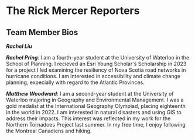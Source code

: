 # The Rick Mercer Reporters

## Team Member Bios

***Rachel Liu***

***Rachel Pring***: I am a fourth-year student at the University of Waterloo in the School of Planning. I recieved an Esri Young Scholar's Scholarship in 2023 for a project I led examining the resiliency of Nova Scotia road networks in hurricane conditions. I am interested in accessibility and climate change planning, expecially with regard to the Atlantic Provinces. 

***Matthew Woodward***: I am a second-year student at the University of Waterloo majoring in Geography and Environmental Management. I was a gold medalist at the International Geography Olympiad, placing eighteenth in the world in 2022. I am interested in natural disasters and using GIS to address their impacts. This interest was reflected in my work for the Northern Tornadoes Project last summer. In my free time, I enjoy following the Montreal Canadiens and hiking.
